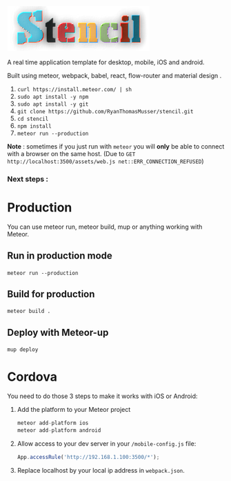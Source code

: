 ![alt tag](https://raw.githubusercontent.com/RyanThomasMusser/stencil/master/public/img/Stencil.png)

A real time application template for desktop, mobile, iOS and android.

Built using meteor, webpack, babel, react, flow-router and material design .

1. `curl https://install.meteor.com/ | sh`
1. `sudo apt install -y npm`
1. `sudo apt install -y git`
1. `git clone https://github.com/RyanThomasMusser/stencil.git`
1. `cd stencil`
1. `npm install`
1. `meteor run --production`

**Note** : sometimes if you just run with `meteor` you will **only** be able to connect with a browser on the same host. (Due to `GET http://localhost:3500/assets/web.js net::ERR_CONNECTION_REFUSED`)

### Next steps :

# Production
You can use meteor run, meteor build, mup or anything working with Meteor.

## Run in production mode
`meteor run --production`

## Build for production
`meteor build .`

## Deploy with Meteor-up
`mup deploy`

# Cordova
You need to do those 3 steps to make it works with iOS or Android:

1. Add the platform to your Meteor project

    ```javascript
    meteor add-platform ios
    meteor add-platform android
    ```
1. Allow access to your dev server in your `/mobile-config.js` file:

    ```javascript
    App.accessRule('http://192.168.1.100:3500/*');
    ```

1. Replace localhost by your local ip address in `webpack.json`.
